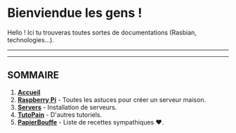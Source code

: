 # Bienviendue les gens !

Hello ! Ici tu trouveras toutes sortes de documentations (Rasbian, technologies...).

___
___

## SOMMAIRE

1. [**Accueil**](/)
2. [**Raspberry Pi**](/raspi/) - Toutes les astuces pour créer un serveur maison.
3. [**Servers**](/servers/) - Installation de serveurs.
4. [**TutoPain**](/tutopain/) - D'autres tutoriels.
5. [**PapierBouffe**](https://bouffe.papierpain.fr) - Liste de recettes sympathiques ❤.
